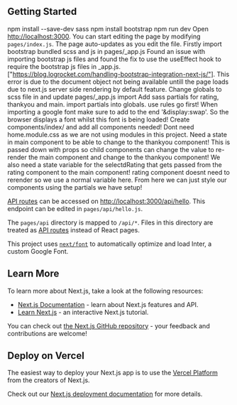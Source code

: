## Getting Started

npm install --save-dev sass
npm install bootstrap
npm run dev
Open [http://localhost:3000](http://localhost:3000). You can start editing the page by modifying `pages/index.js`. The page auto-updates as you edit the file.
Firstly import bootstrap bundled scss and js in pages/_app.js
Found an issue with importing bootstrap js files and found the fix to use the useEffect hook to require the bootstrap js files in _app.js. ["https://blog.logrocket.com/handling-bootstrap-integration-next-js/"]. This error is due to the document object not being available untill the page loads due to next.js server side rendering by default feature.
Change globals to scss file in and update pages/_app.js import
Add sass partials for rating, thankyou and main.
import partials into globals. use rules go first!
When importing a google font make sure to add to the end '&display:swap'. So the browser displays a font whilst this font is being loaded!
Create components/index/ and add all components needed!
Dont need home.module.css as we are not using modules in this project.
Need a state in main component to be able to change to the thankyou component! This is passed down with props so child components can change the value to re-render the main component and change to the thankyou component! We also need a state variable for the selectdRating that gets passed from the rating component to the main component!
rating component doesnt need to rerender so we use a normal variable here.
From here we can just style our components using the partials we have setup!





[API routes](https://nextjs.org/docs/api-routes/introduction) can be accessed on [http://localhost:3000/api/hello](http://localhost:3000/api/hello). This endpoint can be edited in `pages/api/hello.js`.

The `pages/api` directory is mapped to `/api/*`. Files in this directory are treated as [API routes](https://nextjs.org/docs/api-routes/introduction) instead of React pages.

This project uses [`next/font`](https://nextjs.org/docs/basic-features/font-optimization) to automatically optimize and load Inter, a custom Google Font.

## Learn More

To learn more about Next.js, take a look at the following resources:

- [Next.js Documentation](https://nextjs.org/docs) - learn about Next.js features and API.
- [Learn Next.js](https://nextjs.org/learn) - an interactive Next.js tutorial.

You can check out [the Next.js GitHub repository](https://github.com/vercel/next.js/) - your feedback and contributions are welcome!

## Deploy on Vercel

The easiest way to deploy your Next.js app is to use the [Vercel Platform](https://vercel.com/new?utm_medium=default-template&filter=next.js&utm_source=create-next-app&utm_campaign=create-next-app-readme) from the creators of Next.js.

Check out our [Next.js deployment documentation](https://nextjs.org/docs/deployment) for more details.
